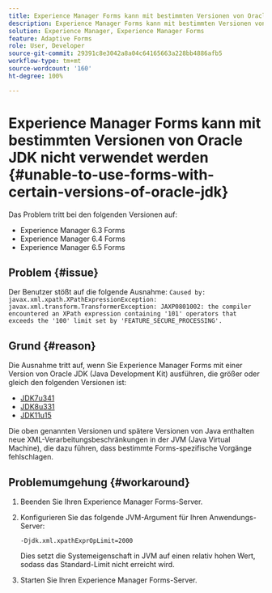 ```yaml
---
title: Experience Manager Forms kann mit bestimmten Versionen von Oracle JDK nicht verwendet werden
description: Experience Manager Forms kann mit bestimmten Versionen von Oracle JDK nicht verwendet werden
solution: Experience Manager, Experience Manager Forms
feature: Adaptive Forms
role: User, Developer
source-git-commit: 29391c8e3042a8a04c64165663a228bb4886afb5
workflow-type: tm+mt
source-wordcount: '160'
ht-degree: 100%

---
```


# Experience Manager Forms kann mit bestimmten Versionen von Oracle JDK nicht verwendet werden {#unable-to-use-forms-with-certain-versions-of-oracle-jdk}

Das Problem tritt bei den folgenden Versionen auf:

* Experience Manager 6.3 Forms
* Experience Manager 6.4 Forms
* Experience Manager 6.5 Forms

## Problem {#issue}

Der Benutzer stößt auf die folgende Ausnahme:
`Caused by: javax.xml.xpath.XPathExpressionException: javax.xml.transform.TransformerException: JAXP0801002: the compiler encountered an XPath expression containing '101' operators that exceeds the '100' limit set by 'FEATURE_SECURE_PROCESSING'.`

## Grund {#reason}

Die Ausnahme tritt auf, wenn Sie Experience Manager Forms mit einer Version von Oracle JDK (Java Development Kit) ausführen, die größer oder gleich den folgenden Versionen ist:

* [JDK7u341](https://www.oracle.com/java/technologies/javase/7u341-relnotes.html)
* [JDK8u331](https://www.oracle.com/java/technologies/javase/8u331-relnotes.html)
* [JDK11u15](https://www.oracle.com/java/technologies/javase/11-0-15-relnotes.html)

Die oben genannten Versionen und spätere Versionen von Java enthalten neue XML-Verarbeitungsbeschränkungen in der JVM (Java Virtual Machine), die dazu führen, dass bestimmte Forms-spezifische Vorgänge fehlschlagen.

## Problemumgehung {#workaround}

1. Beenden Sie Ihren Experience Manager Forms-Server.
1. Konfigurieren Sie das folgende JVM-Argument für Ihren Anwendungs-Server:

   `-Djdk.xml.xpathExprOpLimit=2000`

   Dies setzt die Systemeigenschaft in JVM auf einen relativ hohen Wert, sodass das Standard-Limit nicht erreicht wird.

1. Starten Sie Ihren Experience Manager Forms-Server.
